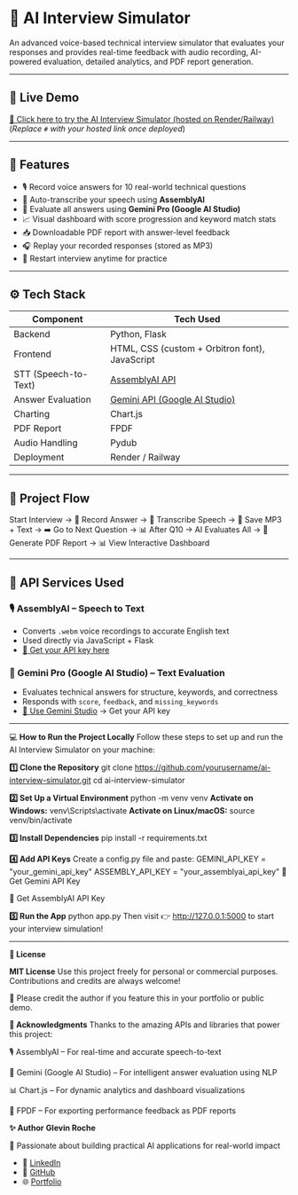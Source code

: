 # 🤖 AI Interview Simulator

An advanced voice-based technical interview simulator that evaluates your responses and provides real-time feedback with audio recording, AI-powered evaluation, detailed analytics, and PDF report generation.

---

## 🚀 Live Demo

[🔗 Click here to try the AI Interview Simulator (hosted on Render/Railway)](#)  
(*Replace `#` with your hosted link once deployed*)

---

## 🧠 Features

- 🎙️ Record voice answers for 10 real-world technical questions  
- 🧾 Auto-transcribe your speech using **AssemblyAI**  
- 🤖 Evaluate all answers using **Gemini Pro (Google AI Studio)**  
- 📈 Visual dashboard with score progression and keyword match stats  
- 📥 Downloadable PDF report with answer-level feedback  
- 🎧 Replay your recorded responses (stored as MP3)  
- 🔁 Restart interview anytime for practice  

---

## ⚙️ Tech Stack

| Component       | Tech Used |
|----------------|-----------|
| Backend         | Python, Flask |
| Frontend        | HTML, CSS (custom + Orbitron font), JavaScript |
| STT (Speech-to-Text) | [AssemblyAI API](https://www.assemblyai.com/) |
| Answer Evaluation | [Gemini API (Google AI Studio)](https://makersuite.google.com/) |
| Charting        | Chart.js |
| PDF Report      | FPDF |
| Audio Handling  | Pydub |
| Deployment      | Render / Railway |

---

## 🔄 Project Flow

Start Interview →
🎤 Record Answer →
📝 Transcribe Speech →
💾 Save MP3 + Text →
➡️ Go to Next Question →
📊 After Q10 → AI Evaluates All →
📄 Generate PDF Report →
📊 View Interactive Dashboard

---

## 🔐 API Services Used

### 🎙️ AssemblyAI – Speech to Text  
- Converts `.webm` voice recordings to accurate English text  
- Used directly via JavaScript + Flask  
- [📌 Get your API key here](https://www.assemblyai.com)

### 🤖 Gemini Pro (Google AI Studio) – Text Evaluation  
- Evaluates technical answers for structure, keywords, and correctness  
- Responds with `score`, `feedback`, and `missing_keywords`  
- [📌 Use Gemini Studio](https://makersuite.google.com/) → Get your API key

---

💻 **How to Run the Project Locally**
Follow these steps to set up and run the AI Interview Simulator on your machine:

**1️⃣ Clone the Repository**
git clone https://github.com/yourusername/ai-interview-simulator.git
cd ai-interview-simulator

**2️⃣ Set Up a Virtual Environment**
python -m venv venv
**Activate on Windows:**
venv\Scripts\activate
**Activate on Linux/macOS:**
source venv/bin/activate

**3️⃣ Install Dependencies**
pip install -r requirements.txt

**4️⃣ Add API Keys**
Create a config.py file and paste:
GEMINI_API_KEY = "your_gemini_api_key"
ASSEMBLY_API_KEY = "your_assemblyai_api_key"
🔗 Get Gemini API Key

🔗 Get AssemblyAI API Key

**5️⃣ Run the App**
python app.py
Then visit 👉 http://127.0.0.1:5000 to start your interview simulation!
________________________________________

**📄 License**

**MIT License**
Use this project freely for personal or commercial purposes. Contributions and credits are always welcome!

🙏 Please credit the author if you feature this in your portfolio or public demo.


**🙌 Acknowledgments**
Thanks to the amazing APIs and libraries that power this project:

🎙️ AssemblyAI – For real-time and accurate speech-to-text

🤖 Gemini (Google AI Studio) – For intelligent answer evaluation using NLP

📊 Chart.js – For dynamic analytics and dashboard visualizations

🧾 FPDF – For exporting performance feedback as PDF reports


**✨ Author**
**Glevin Roche**

💼 Passionate about building practical AI applications for real-world impact

- 🔗 [LinkedIn](https://www.linkedin.com/in/glevin-roche-27b754249/)
- 🔗 [GitHub](https://github.com/glevin7523)
- 🌐 [Portfolio](https://glevin-portfolio.vercel.app/)




